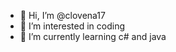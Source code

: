 - 👋 Hi, I’m @clovena17
- 👀 I’m interested in coding
- 🌱 I’m currently learning c# and java
<!---
clovena17/clovena17 is a ✨ special ✨ repository because its `README.md` (this file) appears on your GitHub profile.
You can click the Preview link to take a look at your changes.
--->
